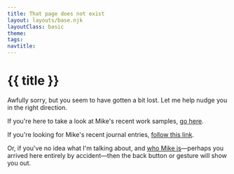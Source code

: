 ```yaml
---
title: That page does not exist
layout: layouts/base.njk
layoutClass: basic
theme: 
tags:
navtitle:
---
```


<h1>{{ title }}</h1>

Awfully sorry, but you seem to have gotten a bit lost. Let me help nudge you in the right direction.

If you're here to take a look at Mike's recent work samples, [go here](/). 

If you're looking for Mike's recent journal entries, [follow this link](/journal/).

Or, if you've no idea what I'm talking about, and [who Mike is](/about/)—perhaps you arrived here entirely by accident—then the back button or gesture will show you out.

